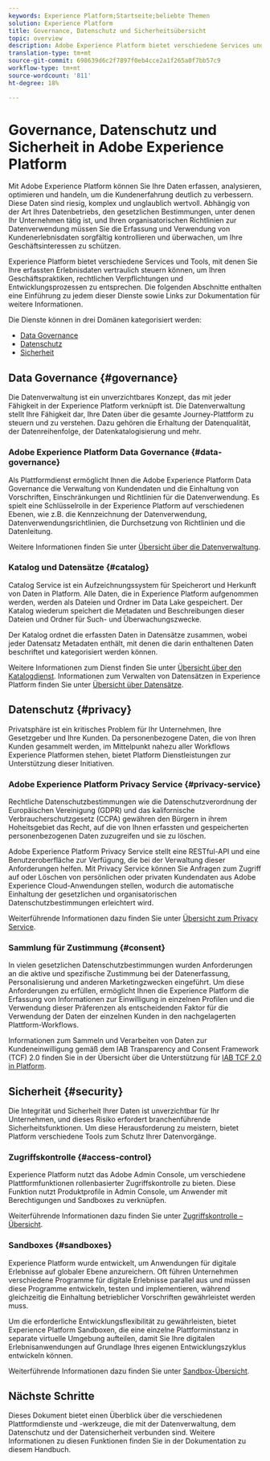 ```yaml
---
keywords: Experience Platform;Startseite;beliebte Themen
solution: Experience Platform
title: Governance, Datenschutz und Sicherheitsübersicht
topic: overview
description: Adobe Experience Platform bietet verschiedene Services und Tools, mit denen Sie Ihre erfassten Erlebnisdaten vertraulich steuern können, um Ihren Geschäftspraktiken, rechtlichen Verpflichtungen und Entwicklungsprozessen zu entsprechen.
translation-type: tm+mt
source-git-commit: 698639d6c2f7897f0eb4cce2a1f265a0f7bb57c9
workflow-type: tm+mt
source-wordcount: '811'
ht-degree: 18%

---
```



# Governance, Datenschutz und Sicherheit in Adobe Experience Platform

Mit Adobe Experience Platform können Sie Ihre Daten erfassen, analysieren, optimieren und handeln, um die Kundenerfahrung deutlich zu verbessern. Diese Daten sind riesig, komplex und unglaublich wertvoll. Abhängig von der Art Ihres Datenbetriebs, den gesetzlichen Bestimmungen, unter denen Ihr Unternehmen tätig ist, und Ihren organisatorischen Richtlinien zur Datenverwendung müssen Sie die Erfassung und Verwendung von Kundenerlebnisdaten sorgfältig kontrollieren und überwachen, um Ihre Geschäftsinteressen zu schützen.

Experience Platform bietet verschiedene Services und Tools, mit denen Sie Ihre erfassten Erlebnisdaten vertraulich steuern können, um Ihren Geschäftspraktiken, rechtlichen Verpflichtungen und Entwicklungsprozessen zu entsprechen. Die folgenden Abschnitte enthalten eine Einführung zu jedem dieser Dienste sowie Links zur Dokumentation für weitere Informationen.

Die Dienste können in drei Domänen kategorisiert werden:

* [Data Governance](#governance)
* [Datenschutz](#privacy)
* [Sicherheit](#security)

## Data Governance {#governance}

Die Datenverwaltung ist ein unverzichtbares Konzept, das mit jeder Fähigkeit in der Experience Platform verknüpft ist. Die Datenverwaltung stellt Ihre Fähigkeit dar, Ihre Daten über die gesamte Journey-Plattform zu steuern und zu verstehen. Dazu gehören die Erhaltung der Datenqualität, der Datenreihenfolge, der Datenkatalogisierung und mehr.

### Adobe Experience Platform Data Governance {#data-governance}

Als Plattformdienst ermöglicht Ihnen die Adobe Experience Platform Data Governance die Verwaltung von Kundendaten und die Einhaltung von Vorschriften, Einschränkungen und Richtlinien für die Datenverwendung. Es spielt eine Schlüsselrolle in der Experience Platform auf verschiedenen Ebenen, wie z.B. die Kennzeichnung der Datenverwendung, Datenverwendungsrichtlinien, die Durchsetzung von Richtlinien und die Datenleitung.

Weitere Informationen finden Sie unter [Übersicht über die Datenverwaltung](../../data-governance/home.md).

### Katalog und Datensätze {#catalog}

Catalog Service ist ein Aufzeichnungssystem für Speicherort und Herkunft von Daten in Platform. Alle Daten, die in Experience Platform aufgenommen werden, werden als Dateien und Ordner im Data Lake gespeichert. Der Katalog wiederum speichert die Metadaten und Beschreibungen dieser Dateien und Ordner für Such- und Überwachungszwecke.

Der Katalog ordnet die erfassten Daten in Datensätze zusammen, wobei jeder Datensatz Metadaten enthält, mit denen die darin enthaltenen Daten beschriftet und kategorisiert werden können.

Weitere Informationen zum Dienst finden Sie unter [Übersicht über den Katalogdienst](../../catalog/home.md). Informationen zum Verwalten von Datensätzen in Experience Platform finden Sie unter [Übersicht über Datensätze](../../catalog/datasets/overview.md).

## Datenschutz {#privacy}

Privatsphäre ist ein kritisches Problem für Ihr Unternehmen, Ihre Gesetzgeber und Ihre Kunden. Da personenbezogene Daten, die von Ihren Kunden gesammelt werden, im Mittelpunkt nahezu aller Workflows Experience Platformen stehen, bietet Platform Dienstleistungen zur Unterstützung dieser Initiativen.

### Adobe Experience Platform Privacy Service {#privacy-service}

Rechtliche Datenschutzbestimmungen wie die Datenschutzverordnung der Europäischen Vereinigung (GDPR) und das kalifornische Verbraucherschutzgesetz (CCPA) gewähren den Bürgern in ihrem Hoheitsgebiet das Recht, auf die von Ihnen erfassten und gespeicherten personenbezogenen Daten zuzugreifen und sie zu löschen.

Adobe Experience Platform Privacy Service stellt eine RESTful-API und eine Benutzeroberfläche zur Verfügung, die bei der Verwaltung dieser Anforderungen helfen. Mit Privacy Service können Sie Anfragen zum Zugriff auf oder Löschen von persönlichen oder privaten Kundendaten aus Adobe Experience Cloud-Anwendungen stellen, wodurch die automatische Einhaltung der gesetzlichen und organisatorischen Datenschutzbestimmungen erleichtert wird.

Weiterführende Informationen dazu finden Sie unter [Übersicht zum Privacy Service](../../privacy-service/home.md).

### Sammlung für Zustimmung {#consent}

In vielen gesetzlichen Datenschutzbestimmungen wurden Anforderungen an die aktive und spezifische Zustimmung bei der Datenerfassung, Personalisierung und anderen Marketingzwecken eingeführt. Um diese Anforderungen zu erfüllen, ermöglicht Ihnen die Experience Platform die Erfassung von Informationen zur Einwilligung in einzelnen Profilen und die Verwendung dieser Präferenzen als entscheidenden Faktor für die Verwendung der Daten der einzelnen Kunden in den nachgelagerten Plattform-Workflows.

Informationen zum Sammeln und Verarbeiten von Daten zur Kundeneinwilligung gemäß dem IAB Transparency and Consent Framework (TCF) 2.0 finden Sie in der Übersicht über die Unterstützung für [IAB TCF 2.0 in Platform](./consent/iab/overview.md).

<!-- For more information on the consent collection process using the Adobe standard, see the [consent collection overview]. -->

## Sicherheit {#security}

Die Integrität und Sicherheit Ihrer Daten ist unverzichtbar für Ihr Unternehmen, und dieses Risiko erfordert branchenführende Sicherheitsfunktionen. Um diese Herausforderung zu meistern, bietet Platform verschiedene Tools zum Schutz Ihrer Datenvorgänge.

### Zugriffskontrolle {#access-control}

Experience Platform nutzt das Adobe Admin Console, um verschiedene Plattformfunktionen rollenbasierter Zugriffskontrolle zu bieten. Diese Funktion nutzt Produktprofile in Admin Console, um Anwender mit Berechtigungen und Sandboxes zu verknüpfen.

Weiterführende Informationen dazu finden Sie unter [Zugriffskontrolle – Übersicht](../../access-control/home.md).

### Sandboxes {#sandboxes}

Experience Platform wurde entwickelt, um Anwendungen für digitale Erlebnisse auf globaler Ebene anzureichern. Oft führen Unternehmen verschiedene Programme für digitale Erlebnisse parallel aus und müssen diese Programme entwickeln, testen und implementieren, während gleichzeitig die Einhaltung betrieblicher Vorschriften gewährleistet werden muss.

Um die erforderliche Entwicklungsflexibilität zu gewährleisten, bietet Experience Platform Sandboxen, die eine einzelne Plattforminstanz in separate virtuelle Umgebung aufteilen, damit Sie Ihre digitalen Erlebnisanwendungen auf Grundlage Ihres eigenen Entwicklungszyklus entwickeln können.

Weiterführende Informationen dazu finden Sie unter [Sandbox-Übersicht](../../sandboxes/home.md).

## Nächste Schritte

Dieses Dokument bietet einen Überblick über die verschiedenen Plattformdienste und -werkzeuge, die mit der Datenverwaltung, dem Datenschutz und der Datensicherheit verbunden sind. Weitere Informationen zu diesen Funktionen finden Sie in der Dokumentation zu diesem Handbuch.